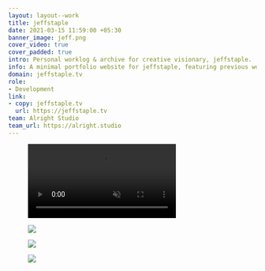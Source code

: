 ```yaml
---
layout: layout--work
title: jeffstaple
date: 2021-03-15 11:59:00 +05:30
banner_image: jeff.png
cover_video: true
cover_padded: true
intro: Personal worklog & archive for creative visionary, jeffstaple.
info: A minimal portfolio website for jeffstaple, featuring previous work and press features. A digital drawing pad lets visitors drop in a handwritten personal note for Jeff.
domain: jeffstaple.tv
role: 
- Development
link:
- copy: jeffstaple.tv
  url: https://jeffstaple.tv
team: Alright Studio
team_url: https://alright.studio
---
```


<figure class="full padded">
    <video autoplay="" loop="" muted="" playsinline="">
      <source src="{{ site.baseurl }}/assets/img/work/jeffstaple.webm" type="video/webm">	
      <source src="{{ site.baseurl }}/assets/img/work/jeffstaple.mp4" type="video/mp4">	
    </video>
</figure>

<figure>
    <img 
      src="{{ site.baseurl }}/assets/img/work/jeffstaple/jeffstaple_mobile_work.png"
      srcset="{{ site.baseurl }}/assets/img/work/jeffstaple/jeffstaple_mobile_work@2x.png 2x"
    >
</figure>
<figure>
    <img 
      src="{{ site.baseurl }}/assets/img/work/jeffstaple/jeffstaple_mobile_drawpad.png"
      srcset="{{ site.baseurl }}/assets/img/work/jeffstaple/jeffstaple_mobile_drawpad@2x.png 2x"
    >
</figure>

<figure class="full padded">
    <img 
      src="{{ site.baseurl }}/assets/img/work/jeffstaple/jeffstaple_desktop_work.png"
      srcset="{{ site.baseurl }}/assets/img/work/jeffstaple/jeffstaple_desktop_work@2x.png 2x"
    >
</figure>

<!-- <article class="gallery">
    <figure class="full">
        <img src="{{ site.baseurl }}/assets/img/work/jeffstaple/1.png" alt="" class="">
    </figure>
    <figure>
        <img src="{{ site.baseurl }}/assets/img/work/jeffstaple/2.png" alt="" class="">
    </figure>
    <figure>
        <img src="{{ site.baseurl }}/assets/img/work/jeffstaple/3.png" alt="" class="">
    </figure>    
    <figure class="full">
        <img src="{{ site.baseurl }}/assets/img/work/jeffstaple/1.png" alt="" class="">
    </figure>
    <figure>
        <img src="{{ site.baseurl }}/assets/img/work/jeffstaple/2.png" alt="" class="">
    </figure>
    <figure>
        <img src="{{ site.baseurl }}/assets/img/work/jeffstaple/3.png" alt="" class="">
    </figure>    
    <figure class="full">
        <img src="{{ site.baseurl }}/assets/img/work/jeffstaple/1.png" alt="" class="">
    </figure>
    <figure>
        <img src="{{ site.baseurl }}/assets/img/work/jeffstaple/2.png" alt="" class="">
    </figure>
    <figure>
        <img src="{{ site.baseurl }}/assets/img/work/jeffstaple/3.png" alt="" class="">
    </figure>    
</article>

<article class="article">
    <h1>lorep ipsusm</h1>
    <p>
        Lorem ipsum dolor sit, amet consectetur adipisicing elit. Ducimus eos facilis repellendus mollitia vel voluptatum facere ullam suscipit quas, expedita quod iste veniam magnam aliquam laboriosam sunt laudantium. Expedita, omnis.
    </p>
</article> -->